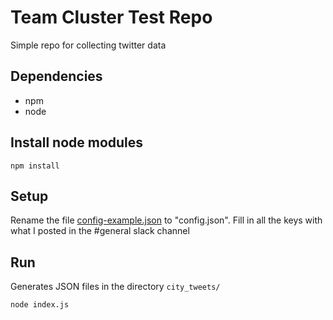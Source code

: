 
# Team Cluster Test Repo

Simple repo for collecting twitter data

## Dependencies
* npm
* node

## Install node modules
```
npm install
```

## Setup
Rename the file [config-example.json](./config-example.json) to "config.json". Fill in all the keys with what I posted in the #general slack channel 

## Run
Generates JSON files in the directory `city_tweets/`
```
node index.js
```
